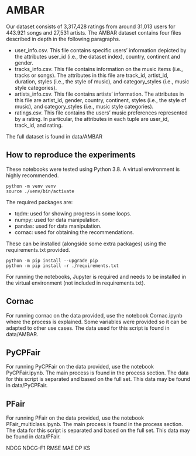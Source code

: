 # AMBAR

Our dataset consists of 3,317,428 ratings from around 31,013 users for 443.921 songs and 27,531 artists. The AMBAR dataset contains
four files described in depth in the following paragraphs.

- user_info.csv. This file contains specific users’ information depicted by the attributes user_id (i.e., the dataset index),
country, continent and gender.
- tracks_info.csv. This file contains information on the music items (i.e., tracks or songs). The attributes in this file are
track_id, artist_id, duration, styles (i.e., the style of music), and category_styles (i.e., music style categories).
- artists_info.csv. This file contains artists’ information. The attributes in this file are artist_id, gender, country, continent, styles (i.e., the style of music), and category_styles (i.e., music style categories).
- ratings.csv. This file contains the users’ music preferences represented by a rating. In particular, the attributes in each tuple are user_id, track_id, and rating.

The full dataset is found in data/AMBAR

## How to reproduce the experiments

These notebooks were tested using Python 3.8. A virtual environment is highly recommended.

```shell
python -m venv venv
source ./venv/bin/activate
```

The required packages are:

- tqdm: used for showing progress in some loops.
- numpy: used for data manipulation.
- pandas: used for data manipulation.
- cornac: used for obtaining the recommendations.

These can be installed (alongside some extra packages) using the requirements.txt provided.

```shell
python -m pip install --upgrade pip
python -m pip install -r ./requirements.txt
```

For running the notebooks, Jupyter is required and needs to be installed in the virtual environment (not included in
requirements.txt).

## Cornac

For running cornac on the data provided, use the notebook Cornac.ipynb where the process is explained. Some variables
were provided so it can be adapted to other use cases. The data used for this script is found in data/AMBAR.

## PyCPFair

For running PyCPFair on the data provided, use the notebook PyCPFair.ipynb. The main process is found in the process
section.
The data for this script is separated and based on the full set. This data may be found in data/PyCPFair.

## PFair

For running PFair on the data provided, use the notebook PFair_multiclass.ipynb. The main process is found in the process
section.
The data for this script is separated and based on the full set. This data may be found in data/PFair.

NDCG
NDCG-F1
RMSE 
MAE
DP
KS